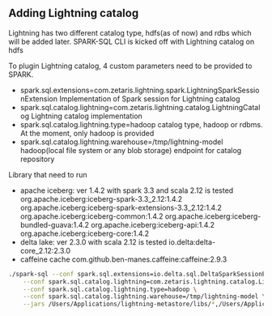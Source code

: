 <!--
Copyright 2023 ZETARIS Pty Ltd

Permission is hereby granted, free of charge, to any person obtaining a copy of this software and
associated documentation files (the "Software"), to deal in the Software without restriction,
including without limitation the rights to use, copy, modify, merge, publish, distribute, sublicense,
and/or sell copies of the Software, and to permit persons to whom the Software is furnished to do so,
subject to the following conditions:

The above copyright notice and this permission notice shall be included in all copies
or substantial portions of the Software.

THE SOFTWARE IS PROVIDED "AS IS", WITHOUT WARRANTY OF ANY KIND, EXPRESS OR IMPLIED,
INCLUDING BUT NOT LIMITED TO THE WARRANTIES OF MERCHANTABILITY, FITNESS FOR A PARTICULAR PURPOSE AND
NONINFRINGEMENT. IN NO EVENT SHALL THE AUTHORS OR COPYRIGHT HOLDERS BE LIABLE FOR ANY CLAIM,
DAMAGES OR OTHER LIABILITY, WHETHER IN AN ACTION OF CONTRACT, TORT OR OTHERWISE, ARISING FROM,
OUT OF OR IN CONNECTION WITH THE SOFTWARE OR THE USE OR OTHER DEALINGS IN THE SOFTWARE.
-->

## Adding Lightning catalog
Lightning has two different catalog type, hdfs(as of now) and rdbs which will be added later.
SPARK-SQL CLI is kicked off with Lightning catalog on hdfs 

To plugin Lightning catalog, 4 custom parameters need to be provided to SPARK.
* spark.sql.extensions=com.zetaris.lightning.spark.LightningSparkSessionExtension
  Implementation of Spark session for Lightning catalog 
* spark.sql.catalog.lightning=com.zetaris.lightning.catalog.LightningCatalog
  Lightning catalog implementation
* spark.sql.catalog.lightning.type=hadoop
  catalog type, hadoop or rdbms. At the moment, only hadoop is provided
* spark.sql.catalog.lightning.warehouse=/tmp/lightning-model
  hadoop(local file system or any blob storage) endpoint for catalog repository 

Library that need to run
* apache iceberg: ver 1.4.2 with spark 3.3 and scala 2.12 is tested
  org.apache.iceberg:iceberg-spark-3.3_2.12:1.4.2
  org.apache.iceberg:iceberg-spark-extensions-3.3_2.12:1.4.2
  org.apache.iceberg:iceberg-common:1.4.2
  org.apache.iceberg:iceberg-bundled-guava:1.4.2
  org.apache.iceberg:iceberg-api:1.4.2
  org.apache.iceberg:iceberg-core:1.4.2
* delta lake: ver 2.3.0 with scala 2.12 is tested
  io.delta:delta-core_2.12:2.3.0
* caffeine cache
  com.github.ben-manes.caffeine:caffeine:2.9.3
  

```bash
./spark-sql --conf spark.sql.extensions=io.delta.sql.DeltaSparkSessionExtension,org.apache.iceberg.spark.extensions.IcebergSparkSessionExtensions,com.zetaris.lightning.spark.LightningSparkSessionExtension \
    --conf spark.sql.catalog.lightning=com.zetaris.lightning.catalog.LightningCatalog \
    --conf spark.sql.catalog.lightning.type=hadoop \
    --conf spark.sql.catalog.lightning.warehouse=/tmp/lightning-model \
    --jars /Users/Applications/lightning-metastore/libs/*,/Users/Applications/lightning-metastore/lightning-spark-extensions-3.3_2.12-0.1.jar 
```